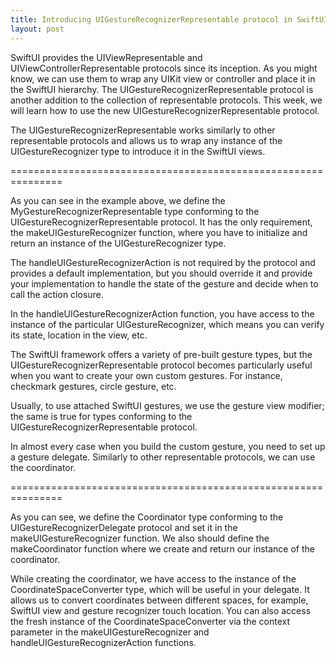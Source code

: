 ```yaml
---
title: Introducing UIGestureRecognizerRepresentable protocol in SwiftUI
layout: post
---
```


SwiftUI provides the UIViewRepresentable and UIViewControllerRepresentable protocols since its inception. As you might know, we can use them to wrap any UIKit view or controller and place it in the SwiftUI hierarchy. The UIGestureRecognizerRepresentable protocol is another addition to the collection of representable protocols. This week, we will learn how to use the new UIGestureRecognizerRepresentable protocol.

The UIGestureRecognizerRepresentable works similarly to other representable protocols and allows us to wrap any instance of the UIGestureRecognizer type to introduce it in the SwiftUI views.

===============================================================

As you can see in the example above, we define the MyGestureRecognizerRepresentable type conforming to the UIGestureRecognizerRepresentable protocol. It has the only requirement, the makeUIGestureRecognizer function, where you have to initialize and return an instance of the UIGestureRecognizer type.

The handleUIGestureRecognizerAction is not required by the protocol and provides a default implementation, but you should override it and provide your implementation to handle the state of the gesture and decide when to call the action closure.

In the handleUIGestureRecognizerAction function, you have access to the instance of the particular UIGestureRecognizer, which means you can verify its state, location in the view, etc.

The SwiftUI framework offers a variety of pre-built gesture types, but the UIGestureRecognizerRepresentable protocol becomes particularly useful when you want to create your own custom gestures. For instance, checkmark gestures, circle gesture, etc.

Usually, to use attached SwiftUI gestures, we use the gesture view modifier; the same is true for types conforming to the UIGestureRecognizerRepresentable protocol.

In almost every case when you build the custom gesture, you need to set up a gesture delegate. Similarly to other representable protocols, we can use the coordinator.

===============================================================

As you can see, we define the Coordinator type conforming to the UIGestureRecognizerDelegate protocol and set it in the makeUIGestureRecognizer function. We also should define the makeCoordinator function where we create and return our instance of the coordinator.

While creating the coordinator, we have access to the instance of the CoordinateSpaceConverter type, which will be useful in your delegate. It allows us to convert coordinates between different spaces, for example, SwiftUI view and gesture recognizer touch location. You can also access the fresh instance of the CoordinateSpaceConverter via the context parameter in the makeUIGestureRecognizer and handleUIGestureRecognizerAction functions.
